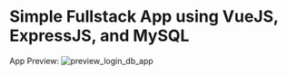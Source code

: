 # Simple Fullstack App using VueJS, ExpressJS, and MySQL

App Preview:
![preview_login_db_app](https://github.com/radyamulia/login-db-app/assets/93360197/2d6bd0bd-00f1-4fd8-be98-270a10b0d9bd)
